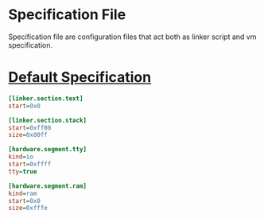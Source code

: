# Specification File

Specification file are configuration files that act both as
linker script and vm specification.

# [Default Specification](#default)

```ini
[linker.section.text]
start=0x0

[linker.section.stack]
start=0xff00
size=0x00ff

[hardware.segment.tty]
kind=io
start=0xffff
tty=true

[hardware.segment.ram]
kind=ram
start=0x0
size=0xfffe
```

